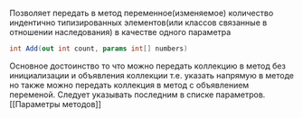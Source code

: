 Позволяет передать в метод переменное(изменяемое) количество индентично типизированных элементов(или классов связанные в отношении наследования) в качестве одного параметра
```C#
int Add(out int count, params int[] numbers)
```
Основное достоинство то что можно передать коллекцию в метод без инициализации и объявления коллекции т.е. указать напрямую в методе но также можно передать коллекция в метод с объявлением переменой.
	Следует указывать последним в списке параметров.
[[Параметры методов]]